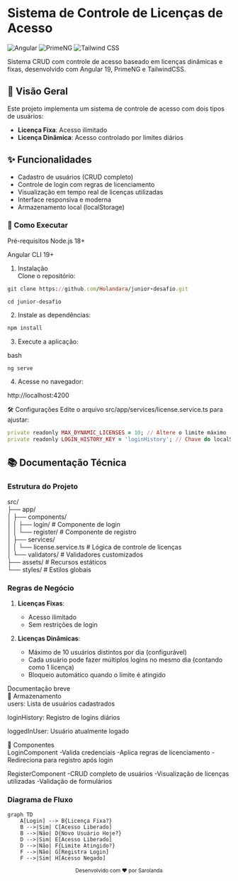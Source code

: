 # Sistema de Controle de Licenças de Acesso

![Angular](https://img.shields.io/badge/Angular-19-DD0031?logo=angular)
![PrimeNG](https://img.shields.io/badge/PrimeNG-14.0.0-1976D2?logo=prime)
![Tailwind CSS](https://img.shields.io/badge/Tailwind_CSS-4.1.4-06B6D4?logo=tailwind-css)

Sistema CRUD com controle de acesso baseado em licenças dinâmicas e fixas, desenvolvido com Angular 19, PrimeNG e TailwindCSS.

## 📌 Visão Geral

Este projeto implementa um sistema de controle de acesso com dois tipos de usuários:
- **Licença Fixa**: Acesso ilimitado
- **Licença Dinâmica**: Acesso controlado por limites diários

## ✨ Funcionalidades

- Cadastro de usuários (CRUD completo)
- Controle de login com regras de licenciamento
- Visualização em tempo real de licenças utilizadas
- Interface responsiva e moderna
- Armazenamento local (localStorage)

###  🚀 Como Executar
Pré-requisitos
Node.js 18+

Angular CLI 19+

1. Instalação<br>
Clone o repositório:

```ruby
git clone https://github.com/Holandara/junior-desafio.git
```
```cd junior-desafio```

2. Instale as dependências:

```ruby
npm install
```

3. Execute a aplicação:

bash
```ruby
ng serve
```

4. Acesse no navegador:

http://localhost:4200

🛠️ Configurações
Edite o arquivo src/app/services/license.service.ts para ajustar:
```ruby
private readonly MAX_DYNAMIC_LICENSES = 10; // Altere o limite máximo
private readonly LOGIN_HISTORY_KEY = 'loginHistory'; // Chave do localStorage
```

## 📚 Documentação Técnica

### Estrutura do Projeto
src/<br>
├── app/<br>
│ ├── components/<br>
│ │ ├── login/ # Componente de login<br>
│ │ └── register/ # Componente de registro<br>
│ ├── services/<br>
│ │ └── license.service.ts # Lógica de controle de licenças<br>
│ └── validators/ # Validadores customizados<br>
├── assets/ # Recursos estáticos<br>
└── styles/ # Estilos globais<br>


### Regras de Negócio

1. **Licenças Fixas**:
   - Acesso ilimitado
   - Sem restrições de login

2. **Licenças Dinâmicas**:
   - Máximo de 10 usuários distintos por dia (configurável)
   - Cada usuário pode fazer múltiplos logins no mesmo dia (contando como 1 licença)
   - Bloqueio automático quando o limite é atingido


 Documentação breve<br>
🔐 Armazenamento<br>
users: Lista de usuários cadastrados

loginHistory: Registro de logins diários

loggedInUser: Usuário atualmente logado

🎨 Componentes<br>
LoginComponent
-Valida credenciais
-Aplica regras de licenciamento
-Redireciona para registro após login

RegisterComponent
-CRUD completo de usuários
-Visualização de licenças utilizadas
-Validação de formulários


### Diagrama de Fluxo

```mermaid
graph TD
    A[Login] --> B{Licença Fixa?}
    B -->|Sim| C[Acesso Liberado]
    B -->|Não| D{Novo Usuário Hoje?}
    D -->|Sim| E[Acesso Liberado]
    D -->|Não| F{Limite Atingido?}
    F -->|Não| G[Registra Login]
    F -->|Sim| H[Acesso Negado]
```
<div align="center"> <sub>Desenvolvido com ❤️ por Sarolanda</sub> </div> 
